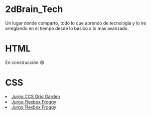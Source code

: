 # 2dBrain_Tech
Un lugar donde comparto, todo lo que aprendo de tecnologia y lo ire arreglando en el tiempo desde lo basico a lo mas avanzado.


<h1>HTML</h1>
En construcción 😅

<h1>CSS</h1>
<li><a href="https://cssgridgarden.com/">Jurgo CCS Grid Garden</a></li>
<li><a href="https://flexboxfroggy.com/#es">Jurgo Flexbox Froggy</a></li>
<li><a href="http://www.flexboxdefense.com/">Jurgo Flexbox Froggy</a></li>
